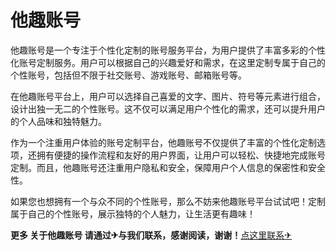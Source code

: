 # 他趣账号

他趣账号是一个专注于个性化定制的账号服务平台，为用户提供了丰富多彩的个性化账号定制服务。用户可以根据自己的兴趣爱好和需求，在这里定制专属于自己的个性账号，包括但不限于社交账号、游戏账号、邮箱账号等。

在他趣账号平台上，用户可以选择自己喜爱的文字、图片、符号等元素进行组合，设计出独一无二的个性账号。这不仅可以满足用户个性化的需求，还可以提升用户的个人品味和独特魅力。

作为一个注重用户体验的账号定制平台，他趣账号不仅提供了丰富的个性化定制选项，还拥有便捷的操作流程和友好的用户界面，让用户可以轻松、快捷地完成账号定制。而且，他趣账号还注重用户隐私和安全，保障用户个人信息的保密性和安全性。

如果您也想拥有一个与众不同的个性账号，那么不妨来他趣账号平台试试吧！定制属于自己的个性账号，展示独特的个人魅力，让生活更有趣味！

**更多 关于他趣账号 请通过✈与我们联系，感谢阅读，谢谢！**[点这里联系✈](https://www.k02.cc)